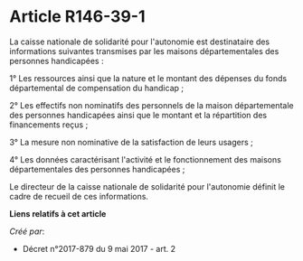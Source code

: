 # Article R146-39-1

La caisse nationale de solidarité pour l'autonomie est destinataire des informations suivantes transmises par les maisons
départementales des personnes handicapées :

1° Les ressources ainsi que la nature et le montant des dépenses du fonds départemental de compensation du handicap ;

2° Les effectifs non nominatifs des personnels de la maison départementale des personnes handicapées ainsi que le montant et
la répartition des financements reçus ;

3° La mesure non nominative de la satisfaction de leurs usagers ;

4° Les données caractérisant l'activité et le fonctionnement des maisons départementales des personnes handicapées ;

Le directeur de la caisse nationale de solidarité pour l'autonomie définit le cadre de recueil de ces informations.

**Liens relatifs à cet article**

_Créé par_:

  - Décret n°2017-879 du 9 mai 2017 - art. 2
